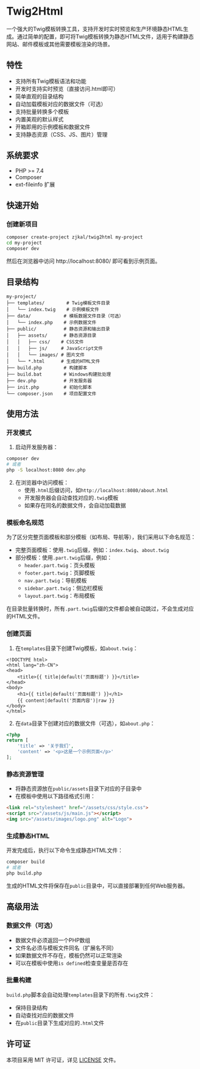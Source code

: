# Twig2Html

一个强大的Twig模板转换工具，支持开发时实时预览和生产环境静态HTML生成。通过简单的配置，即可将Twig模板转换为静态HTML文件，适用于构建静态网站、邮件模板或其他需要模板渲染的场景。

## 特性

- 支持所有Twig模板语法和功能
- 开发时支持实时预览（直接访问.html即可）
- 简单直观的目录结构
- 自动加载模板对应的数据文件（可选）
- 支持批量转换多个模板
- 内置美观的默认样式
- 开箱即用的示例模板和数据文件
- 支持静态资源（CSS、JS、图片）管理

## 系统要求

- PHP >= 7.4
- Composer
- ext-fileinfo 扩展

## 快速开始

### 创建新项目

```bash
composer create-project zjkal/twig2html my-project
cd my-project
composer dev
```

然后在浏览器中访问 http://localhost:8080/ 即可看到示例页面。

## 目录结构

```
my-project/
├── templates/        # Twig模板文件目录
│   └── index.twig    # 示例模板文件
├── data/            # 模板数据文件目录（可选）
│   └── index.php    # 示例数据文件
├── public/          # 静态资源和输出目录
│   ├── assets/      # 静态资源目录
│   │   ├── css/    # CSS文件
│   │   ├── js/     # JavaScript文件
│   │   └── images/ # 图片文件
│   └── *.html      # 生成的HTML文件
├── build.php        # 构建脚本
├── build.bat        # Windows构建批处理
├── dev.php          # 开发服务器
├── init.php         # 初始化脚本
└── composer.json    # 项目配置文件
```

## 使用方法

### 开发模式

1. 启动开发服务器：
```bash
composer dev
# 或者
php -S localhost:8080 dev.php
```

2. 在浏览器中访问模板：
   - 使用`.html`后缀访问，如`http://localhost:8080/about.html`
   - 开发服务器会自动查找对应的`.twig`模板
   - 如果存在同名的数据文件，会自动加载数据

### 模板命名规范

为了区分完整页面模板和部分模板（如布局、导航等），我们采用以下命名规范：

- 完整页面模板：使用`.twig`后缀，例如：`index.twig`、`about.twig`
- 部分模板：使用`.part.twig`后缀，例如：
  - `header.part.twig`：页头模板
  - `footer.part.twig`：页脚模板
  - `nav.part.twig`：导航模板
  - `sidebar.part.twig`：侧边栏模板
  - `layout.part.twig`：布局模板

在目录批量转换时，所有`.part.twig`后缀的文件都会被自动跳过，不会生成对应的HTML文件。

### 创建页面

1. 在`templates`目录下创建Twig模板，如`about.twig`：
```twig
<!DOCTYPE html>
<html lang="zh-CN">
<head>
    <title>{{ title|default('页面标题') }}</title>
</head>
<body>
    <h1>{{ title|default('页面标题') }}</h1>
    {{ content|default('页面内容')|raw }}
</body>
</html>
```

2. 在`data`目录下创建对应的数据文件（可选），如`about.php`：
```php
<?php
return [
    'title' => '关于我们',
    'content' => '<p>这是一个示例页面</p>'
];
```

### 静态资源管理

- 将静态资源放在`public/assets`目录下对应的子目录中
- 在模板中使用以下路径格式引用：
```html
<link rel="stylesheet" href="/assets/css/style.css">
<script src="/assets/js/main.js"></script>
<img src="/assets/images/logo.png" alt="Logo">
```

### 生成静态HTML

开发完成后，执行以下命令生成静态HTML文件：

```bash
composer build
# 或者
php build.php
```

生成的HTML文件将保存在`public`目录中，可以直接部署到任何Web服务器。

## 高级用法

### 数据文件（可选）

- 数据文件必须返回一个PHP数组
- 文件名必须与模板文件同名（扩展名不同）
- 如果数据文件不存在，模板仍然可以正常渲染
- 可以在模板中使用`is defined`检查变量是否存在

### 批量构建

`build.php`脚本会自动处理`templates`目录下的所有`.twig`文件：
- 保持目录结构
- 自动查找对应的数据文件
- 在`public`目录下生成对应的`.html`文件

## 许可证

本项目采用 MIT 许可证，详见 [LICENSE](LICENSE) 文件。